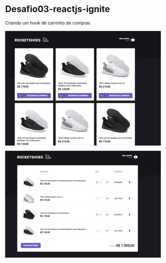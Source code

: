 # Desafio03-reactjs-ignite
Criando um hook de carrinho de compras

![Final Reusult](https://github.com/marcosaureliodiasmoura/Desafio03-reactjs-ignite/blob/master/src/assets/products.png)

![Final Reusult](https://github.com/marcosaureliodiasmoura/Desafio03-reactjs-ignite/blob/master/src/assets/cart.png)

